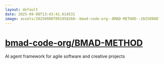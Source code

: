 ```yaml
---
layout: default
date: 2025-09-08T13:43:41.614531
image: assets/20250908T091958260--bmad-code-org--BMAD-METHOD--20250908T092456558--cropped.png
---
```


# [bmad-code-org/BMAD-METHOD](https://github.com/bmad-code-org/BMAD-METHOD)

AI agent framework for agile software and creative projects
